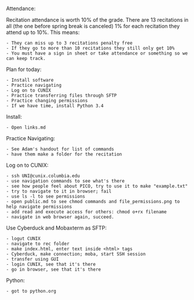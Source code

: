 Attendance:

Recitation attendance is worth 10% of the grade. 
There are 13 recitations in all (the one before spring break is canceled) 
1% for each recitation they attend up to 10%. This means:

	- They can miss up to 3 recitations penalty free
	- If they go to more than 10 recitations they still only get 10%
	- You must have a sign in sheet or take attendance or something so we can keep track.

Plan for today:

	- Install software
	- Practice navigating 
	- Log on to CUNIX
	- Practice transferring files through SFTP
	- Practice changing permissions
	- If we have time, install Python 3.4

Install:

	- Open links.md

Practice Navigating:

	- See Adam's handout for list of commands
	- have them make a folder for the recitation
	
Log on to CUNIX:

	- ssh UNI@cunix.columbia.edu
	- use navigation commands to see what's there
	- see how people feel about PICO, try to use it to make "example.txt"
	- try to navigate to it in browser; fail
	- use ls -l to see permissions
	- open public.md to see chmod commands and file_permissions.png to help navigate permissions
	- add read and execute access for others: chmod o+rx filename
	- navigate in web browser again, succeed.

Use Cyberduck and Mobaxterm as SFTP:

	- logut CUNIX
	- navigate to rec folder
	- make index.html, enter text inside <html> tags
	- Cyberduck, make connection; moba, start SSH session
	- transfer using GUI
	- login CUNIX, see that it's there
	- go in browser, see that it's there

Python:

	- got to python.org